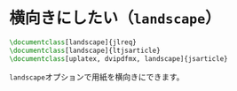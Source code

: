 # 横向きにしたい（`landscape`）

```latex
\documentclass[landscape]{jlreq}
\documentclass[landscape]{ltjsarticle}
\documentclass[uplatex, dvipdfmx, landscape]{jsarticle}
```

`landscape`オプションで用紙を横向きにできます。
